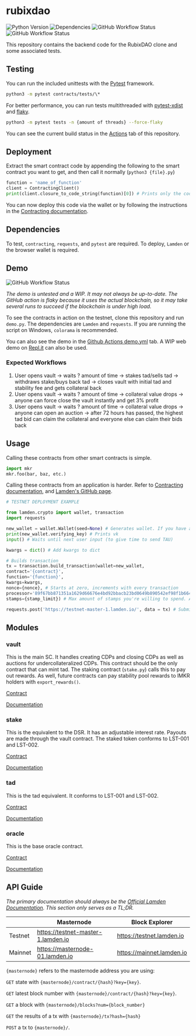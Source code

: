 # rubixdao

![Python Version](https://img.shields.io/badge/Python-3.6-blue?style=flat-square)
![Dependencies](https://img.shields.io/badge/Dependencies-contracting%2C%20requests-blue?style=flat-square)
![GitHub Workflow Status](https://img.shields.io/github/workflow/status/throwaway-lamden/rubixdao/tests?label=Tests&style=flat-square)
![GitHub Workflow Status](https://img.shields.io/github/workflow/status/throwaway-lamden/rubixdao/CodeQL?label=CodeQL&style=flat-square)

This repository contains the backend code for the RubixDAO clone and some associated tests.

## Testing

You can run the included unittests with the [Pytest](https://pytest.org/) framework.

```bash
python3 -m pytest contracts/tests/\*
```
For better performance, you can run tests multithreaded with [pytest-xdist](https://github.com/pytest-dev/pytest-xdist) and [flaky](https://github.com/box/flaky).

```bash
python3 -m pytest tests -n {amount of threads} --force-flaky
```

You can see the current build status in the [Actions](https://github.com/throwaway-lamden/rubixdao/actions) tab of this repository.

## Deployment

Extract the smart contract code by appending the following to the smart contract you want to get, and then call it normally (`python3 {file}.py`)

```python
function = 'name_of_function'
client = ContractingClient()
print(client.closure_to_code_string(function)[0]) # Prints only the code, and not the name of the function
```

You can now deploy this code via the wallet or by following the instructions in the [Contracting documentation](https://contracting.lamden.io/submitting/).

## Dependencies

To test, `contracting`, `requests`, and `pytest` are required. To deploy, `Lamden` or the browser wallet is required.

## Demo

![GitHub Workflow Status](https://img.shields.io/github/workflow/status/throwaway-lamden/rubixdao/demo?label=Demo&style=flat-square)

*The demo is untested and a WIP. It may not always be up-to-date. The GitHub action is flaky because it uses the actual blockchain, so it may take several runs to succeed if the blockchain is under high load.*

To see the contracts in action on the testnet, clone this repository and run `demo.py`. The dependencies are `Lamden` and `requests`. If you are running the script on Windows, `colorama` is recommended.

You can also see the demo in the [Github Actions demo.yml](https://github.com/throwaway-lamden/rubixdao/actions/workflows/demo.yml) tab. A WIP web demo on [Repl.it](https://replit.com/@testtestlamden/lamden-mkr) can also be used.

### Expected Workflows

1. User opens vault -> waits ? amount of time -> stakes tad/sells tad -> withdraws stake/buys back tad -> closes vault with initial tad and stability fee and gets collateral back
2. User opens vault -> waits ? amount of time -> collateral value drops -> anyone can force close the vault instantly and get 3% profit
3. User opens vault -> waits ? amount of time -> collateral value drops -> anyone can open an auction -> after 72 hours has passed, the highest tad bid can claim the collateral and everyone else can claim their bids back
## Usage

Calling these contracts from other smart contracts is simple.
```python
import mkr
mkr.foo(bar, baz, etc.)
```
Calling these contracts from an application is harder. Refer to [Contracting documentation](https://contracting.lamden.io/), and [Lamden's GitHub page](https://github.com/Lamden/lamden).
```python
# TESTNET DEPLOYMENT EXAMPLE

from lamden.crypto import wallet, transaction
import requests

new_wallet = wallet.Wallet(seed=None) # Generates wallet. If you have an existing sk, put it here
print(new_wallet.verifying_key) # Prints vk
input() # Waits until next user input (to give time to send TAU)

kwargs = dict() # Add kwargs to dict

# Builds transaction
tx = transaction.build_transaction(wallet=new_wallet,
contract='{contract}',
function='{function}',
kwargs=kwargs,
nonce={nonce}, # Starts at zero, increments with every transaction
processor='89f67bb871351a1629d66676e4bd92bbacb23bd0649b890542ef98f1b664a497', # Masternode address
stamps={stamp_limit}) # Max amount of stamps you're willing to spend. As of 2021/02, the TAU/stamp ratio on mainnet is 1:65

requests.post('https://testnet-master-1.lamden.io/', data = tx) # Submits transaction
```

## Modules

### vault

This is the main SC. It handles creating CDPs and closing CDPs as well as auctions for undercollateralized CDPs. This contract should be the only contract that can mint tad. The staking contract (`stake.py`) calls this to pay out rewards. As well, future contracts can pay stability pool rewards to lMKR holders with `export_rewards()`.

[Contract](https://github.com/throwaway-lamden/rubixdao/blob/main/contracts/vault.py)

[Documentation](https://github.com/throwaway-lamden/rubixdao/blob/main/documentation/vault.md)

### stake

This is the equivalent to the DSR. It has an adjustable interest rate. Payouts are made through the vault contract. The staked token conforms to LST-001 and LST-002.

[Contract](https://github.com/throwaway-lamden/rubixdao/blob/main/contracts/stake.py)

[Documentation](https://github.com/throwaway-lamden/rubixdao/blob/main/documentation/stake.md)

### tad

This is the tad equivalent. It conforms to LST-001 and LST-002.

[Contract](https://github.com/throwaway-lamden/rubixdao/blob/main/contracts/tad.py)

[Documentation](https://github.com/throwaway-lamden/rubixdao/blob/main/documentation/tad.md)

### oracle

This is the base oracle contract.

[Contract](https://github.com/throwaway-lamden/rubixdao/blob/main/contracts/oracle.py)

[Documentation](https://github.com/throwaway-lamden/rubixdao/blob/main/documentation/oracle.md)

## API Guide

*The primary documentation should always be the [Official Lamden Documentation](https://docs.lamden.io). This section only serves as a TL;DR.*

|         | Masternode                         | Block Explorer            |
|---------|------------------------------------|---------------------------|
| Testnet | https://testnet-master-1.lamden.io | https://testnet.lamden.io |
| Mainnet | https://masternode-01.lamden.io    | https://mainnet.lamden.io |

`{masternode}` refers to the masternode address you are using:

`GET` state with `{masternode}/contract/{hash}?key={key}`.

`GET` latest block number with `{masternode}/contract/{hash}?key={key}`.

`GET` a block with `{masternode}/blocks?num={block_number}`

`GET` the results of a tx with `{masternode}/tx?hash={hash}`

`POST` a tx to `{masternode}/`.
